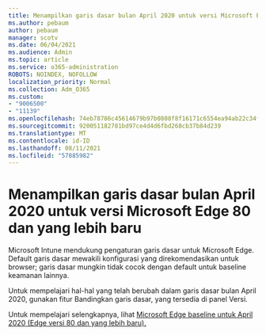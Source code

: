 ```yaml
---
title: Menampilkan garis dasar bulan April 2020 untuk versi Microsoft Edge 80 dan yang lebih baru
ms.author: pebaum
author: pebaum
manager: scotv
ms.date: 06/04/2021
ms.audience: Admin
ms.topic: article
ms.service: o365-administration
ROBOTS: NOINDEX, NOFOLLOW
localization_priority: Normal
ms.collection: Adm_O365
ms.custom:
- "9006500"
- "11139"
ms.openlocfilehash: 74eb78786c45614679b97b0808f8f16171c6554ea94ab22c34f2c45766123662
ms.sourcegitcommit: 920051182781bd97ce4d4d6fbd268cb37b84d239
ms.translationtype: MT
ms.contentlocale: id-ID
ms.lasthandoff: 08/11/2021
ms.locfileid: "57885982"
---
```

# <a name="view-the-april-2020-baseline-for-microsoft-edge-versions-80-and-later"></a>Menampilkan garis dasar bulan April 2020 untuk versi Microsoft Edge 80 dan yang lebih baru

Microsoft Intune mendukung pengaturan garis dasar untuk Microsoft Edge. Default garis dasar mewakili konfigurasi yang direkomendasikan untuk browser; garis dasar mungkin tidak cocok dengan default untuk baseline keamanan lainnya.

Untuk mempelajari hal-hal yang telah berubah dalam garis dasar bulan April 2020, gunakan fitur Bandingkan garis dasar, yang tersedia di panel Versi.

Untuk mempelajari selengkapnya, lihat [Microsoft Edge baseline untuk April 2020 (Edge versi 80 dan yang lebih baru).](https://docs.microsoft.com/mem/intune/protect/security-baseline-settings-edge?pivots=edge-april-2020)